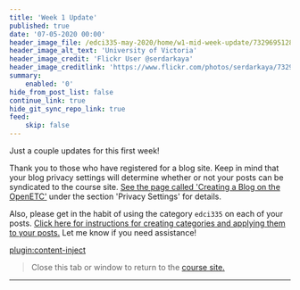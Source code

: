 ```yaml
---
title: 'Week 1 Update'
published: true
date: '07-05-2020 00:00'
header_image_file: /edci335-may-2020/home/w1-mid-week-update/7329695128_a60970e43e_o.jpg
header_image_alt_text: 'University of Victoria'
header_image_credit: 'Flickr User @serdarkaya'
header_image_creditlink: 'https://www.flickr.com/photos/serdarkaya/7329695128/in/album-72157630032117384/'
summary:
    enabled: '0'
hide_from_post_list: false
continue_link: true
hide_git_sync_repo_link: true
feed:
    skip: false
---
```


Just a couple updates for this first week!


Thank you to those who have registered for a blog site. Keep in mind that your blog privacy settings will determine whether or not your posts can be syndicated to the course site. [See the page called 'Creating a Blog on the OpenETC'](https://edtechuvic.ca/edci335/creating-a-blog-on-the-openetc/) under the section 'Privacy Settings' for details.

Also, please get in the habit of using the category `edci335` on each of your posts. [Click here for instructions for creating categories and applying them to your posts.](https://www.wpbeginner.com/glossary/category/) Let me know if you need assistance!

[plugin:content-inject](../welcome/_week-1)

> Close this tab or window to return to the [course site.](https://edtechuvic.ca/edci335)
---

